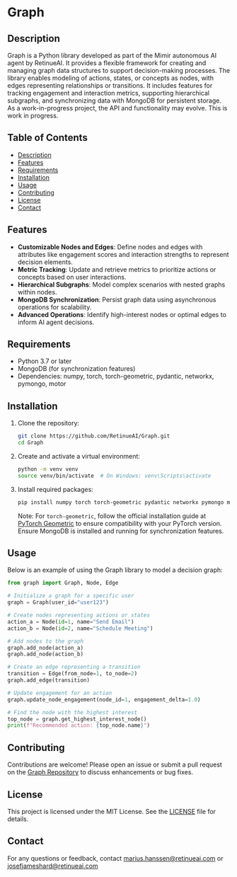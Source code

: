 # Graph

## Description

Graph is a Python library developed as part of the Mimir autonomous AI agent by RetinueAI. It provides a flexible framework for creating and managing graph data structures to support decision-making processes. The library enables modeling of actions, states, or concepts as nodes, with edges representing relationships or transitions. It includes features for tracking engagement and interaction metrics, supporting hierarchical subgraphs, and synchronizing data with MongoDB for persistent storage. As a work-in-progress project, the API and functionality may evolve. This is work in progress.

## Table of Contents

- [Description](#description)
- [Features](#features)
- [Requirements](#requirements)
- [Installation](#installation)
- [Usage](#usage)
- [Contributing](#contributing)
- [License](#license)
- [Contact](#contact)

## Features

- **Customizable Nodes and Edges**: Define nodes and edges with attributes like engagement scores and interaction strengths to represent decision elements.
- **Metric Tracking**: Update and retrieve metrics to prioritize actions or concepts based on user interactions.
- **Hierarchical Subgraphs**: Model complex scenarios with nested graphs within nodes.
- **MongoDB Synchronization**: Persist graph data using asynchronous operations for scalability.
- **Advanced Operations**: Identify high-interest nodes or optimal edges to inform AI agent decisions.

## Requirements

- Python 3.7 or later
- MongoDB (for synchronization features)
- Dependencies: numpy, torch, torch-geometric, pydantic, networkx, pymongo, motor

## Installation

1. Clone the repository:
   ```bash
   git clone https://github.com/RetinueAI/Graph.git
   cd Graph
   ```

2. Create and activate a virtual environment:
   ```bash
   python -m venv venv
   source venv/bin/activate  # On Windows: venv\Scripts\activate
   ```

3. Install required packages:
   ```bash
   pip install numpy torch torch-geometric pydantic networkx pymongo motor
   ```

   Note: For `torch-geometric`, follow the official installation guide at [PyTorch Geometric](https://pytorch-geometric.readthedocs.io/en/latest/notes/installation.html) to ensure compatibility with your PyTorch version. Ensure MongoDB is installed and running for synchronization features.

## Usage

Below is an example of using the Graph library to model a decision graph:

```python
from graph import Graph, Node, Edge

# Initialize a graph for a specific user
graph = Graph(user_id="user123")

# Create nodes representing actions or states
action_a = Node(id=1, name="Send Email")
action_b = Node(id=2, name="Schedule Meeting")

# Add nodes to the graph
graph.add_node(action_a)
graph.add_node(action_b)

# Create an edge representing a transition
transition = Edge(from_node=1, to_node=2)
graph.add_edge(transition)

# Update engagement for an action
graph.update_node_engagement(node_id=1, engagement_delta=1.0)

# Find the node with the highest interest
top_node = graph.get_highest_interest_node()
print(f"Recommended action: {top_node.name}")
```

## Contributing

Contributions are welcome! Please open an issue or submit a pull request on the [Graph Repository](https://github.com/RetinueAI/Graph) to discuss enhancements or bug fixes.

## License

This project is licensed under the MIT License. See the [LICENSE](LICENSE.txt) file for details.

## Contact

For any questions or feedback, contact marius.hanssen@retinueai.com or josefjameshard@retinueai.com
